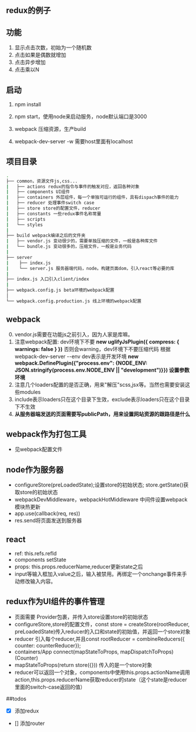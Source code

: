 ## redux的例子

## 功能

1. 显示点击次数，初始为一个随机数
2. 点击如果是偶数就增加
3. 点击异步增加
4. 点击乘以N

## 启动

1. npm install
2. npm start，使用node来启动服务，node默认端口是3000

3. webpack 压缩资源，生产build
2. webpack-dev-server -w 需要host里面有localhost

## 项目目录

```bash
.
├── common，资源文件js,css...
|   ├── actions redux的指令与事件的触发对应，返回各种对象
|   ├── components UI组件
|   ├── containers 外层组件，每一个单独可运行的组件，具有dispach事件的能力
|   ├── reducer 处理事件switch case
|   ├── store store的配置文件，reducer
|   ├── constants 一些redux事件名称常量
|   ├── scripts 
|   └── styles
|
├── build webpack编译之后的文件夹
|   ├── vendor.js 变动很少的，需要单独压缩的文件，一般是各种库文件
|   └── bundle.js 变动很多的，压缩文件，一般是业务代码
|
├── server
|    ├── index.js
|    └── server.js 服务器端代码，node。构建页面dom，引入react等必要的库
|
├── index.js 入口引入client/index
|
├── webpack.config.js beta环境的webpack配置
│
└── webpack.config.production.js 线上环境的webpack配置
```

## webpack

0. vendor.js需要在功能js之前引入，因为人家是库嘛。
1. 注意webpack配置: dev环境下不要
**new uglifyJsPlugin({ compress: { warnings: false } })**
否则会warning，dev环境下不要压缩代码
根据webpack-dev-server --env dev表示是开发环境
**new webpack.DefinePlugin({"process.env": {NODE_ENV: JSON.stringify(process.env.NODE_ENV || "development")}})  设置参数环境**
2. 注意几个loaders配置的是否正确，用来"解压"scss,jsx等。当然也需要安装这些modules
3. include表示loaders只在这个目录下生效，exclude表示loaders只在这个目录下不生效
4. **从服务器端发送的页面需要写publicPath，用来设置网站资源的跟路径是什么**

## webpack作为打包工具

- 见webpack配置文件

## node作为服务器

- configureStore(preLoadedState);设置store的初始状态; store.getState()获取store的初始状态
- webpackDevMiddleware，webpackHotMiddleware 中间件设置webpack模块热更新
- app.use(callback(req, res))
- res.send将页面发送到服务器

## react

- ref: this.refs.refId
- components setState
- props: this.props.reducerName,reducer更新state之后
- input等输入框加入value之后，输入被禁用。再绑定一个onchange事件来手动修改输入内容。


## redux作为UI组件的事件管理

- 页面需要 <Provider store={store}><App/></Provider> Provider包裹，并传入store设置store的初始状态
- configureStore,store的配置文件，const store = createStore(rootReducer, preLoadedState)传入reducer的入口和state的初始值，并返回一个store对象
- reducer 引入每个reducer,并且const rootReducer = combineReducers({ counter: counterReducer});
- containers/App connect(mapStateToProps, mapDispatchToProps)(Counter)
- mapStateToProps(return store({})) 传入的是一个store对象
- reducer可以返回一个对象，components中使用this.props.actionName调用action,this.props.reducerName获取reducer的state（这个state是reducer里面的switch-case返回的值）

##todos

- [x] 添加redux
- [] 添加router
